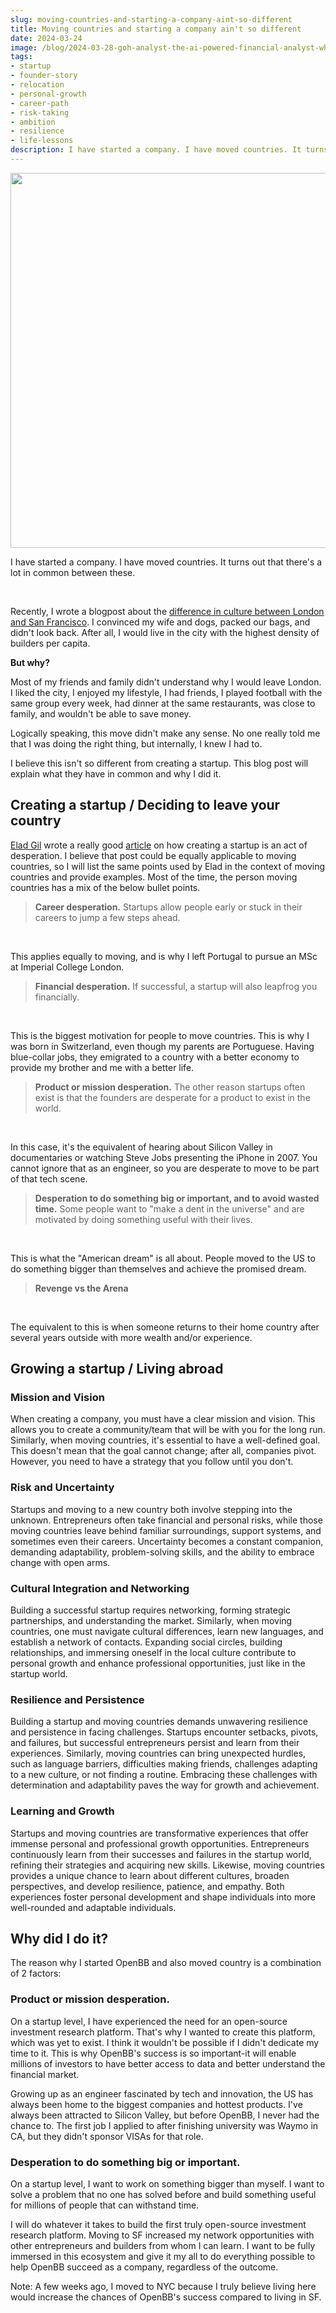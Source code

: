 ```yaml
---
slug: moving-countries-and-starting-a-company-aint-so-different
title: Moving countries and starting a company ain't so different
date: 2024-03-24
image: /blog/2024-03-28-goh-analyst-the-ai-powered-financial-analyst-who-lives-on-slack.png
tags:
- startup
- founder-story
- relocation
- personal-growth
- career-path
- risk-taking
- ambition
- resilience
- life-lessons
description: I have started a company. I have moved countries. It turns out that there's a lot in common between these.
---
```




<p align="center">
    <img width="600" src="/blog/2024-03-28-goh-analyst-the-ai-powered-financial-analyst-who-lives-on-slack.png"/>
</p>

I have started a company. I have moved countries. It turns out that there's a lot in common between these.

<br />

<!-- truncate -->

<div style={{borderTop: '1px solid #0088CC', margin: '1.5em 0'}} />

Recently, I wrote a blogpost about the [difference in culture between London and San Francisco](/blog/moving-from-london-to-the-bay-area-and-what-changed). I convinced my wife and dogs, packed our bags, and didn't look back. After all, I would live in the city with the highest density of builders per capita.

**But why?**

Most of my friends and family didn't understand why I would leave London. I liked the city, I enjoyed my lifestyle, I had friends, I played football with the same group every week, had dinner at the same restaurants, was close to family, and wouldn't be able to save money.

Logically speaking, this move didn't make any sense. No one really told me that I was doing the right thing, but internally, I knew I had to.

I believe this isn't so different from creating a startup. This blog post will explain what they have in common and why I did it.

## Creating a startup / Deciding to leave your country

[Elad Gil](http://eladgil.com/) wrote a really good [article](https://blog.eladgil.com/p/startups-are-an-act-of-desperation) on how creating a startup is an act of desperation. I believe that post could be equally applicable to moving countries, so I will list the same points used by Elad in the context of moving countries and provide examples. Most of the time, the person moving countries has a mix of the below bullet points.

> **Career desperation.** Startups allow people early or stuck in their careers to jump a few steps ahead.

<br />

This applies equally to moving, and is why I left Portugal to pursue an MSc at Imperial College London.

> **Financial desperation.** If successful, a startup will also leapfrog you financially.

<br />

This is the biggest motivation for people to move countries. This is why I was born in Switzerland, even though my parents are Portuguese. Having blue-collar jobs, they emigrated to a country with a better economy to provide my brother and me with a better life.

> **Product or mission desperation.** The other reason startups often exist is that the founders are desperate for a product to exist in the world.

<br />

In this case, it's the equivalent of hearing about Silicon Valley in documentaries or watching Steve Jobs presenting the iPhone in 2007. You cannot ignore that as an engineer, so you are desperate to move to be part of that tech scene.

> **Desperation to do something big or important, and to avoid wasted time.** Some people want to "make a dent in the universe" and are motivated by doing something useful with their lives.

<br />

This is what the "American dream" is all about. People moved to the US to do something bigger than themselves and achieve the promised dream.

> **Revenge vs the Arena**

<br />

The equivalent to this is when someone returns to their home country after several years outside with more wealth and/or experience.

## Growing a startup / Living abroad

### Mission and Vision

When creating a company, you must have a clear mission and vision. This allows you to create a community/team that will be with you for the long run. Similarly, when moving countries, it's essential to have a well-defined goal. This doesn't mean that the goal cannot change; after all, companies pivot. However, you need to have a strategy that you follow until you don't.

### Risk and Uncertainty

Startups and moving to a new country both involve stepping into the unknown. Entrepreneurs often take financial and personal risks, while those moving countries leave behind familiar surroundings, support systems, and sometimes even their careers. Uncertainty becomes a constant companion, demanding adaptability, problem-solving skills, and the ability to embrace change with open arms.

### Cultural Integration and Networking

Building a successful startup requires networking, forming strategic partnerships, and understanding the market. Similarly, when moving countries, one must navigate cultural differences, learn new languages, and establish a network of contacts. Expanding social circles, building relationships, and immersing oneself in the local culture contribute to personal growth and enhance professional opportunities, just like in the startup world.

### Resilience and Persistence

Building a startup and moving countries demands unwavering resilience and persistence in facing challenges. Startups encounter setbacks, pivots, and failures, but successful entrepreneurs persist and learn from their experiences. Similarly, moving countries can bring unexpected hurdles, such as language barriers, difficulties making friends, challenges adapting to a new culture, or not finding a routine. Embracing these challenges with determination and adaptability paves the way for growth and achievement.

### Learning and Growth

Startups and moving countries are transformative experiences that offer immense personal and professional growth opportunities. Entrepreneurs continuously learn from their successes and failures in the startup world, refining their strategies and acquiring new skills. Likewise, moving countries provides a unique chance to learn about different cultures, broaden perspectives, and develop resilience, patience, and empathy. Both experiences foster personal development and shape individuals into more well-rounded and adaptable individuals.

## Why did I do it?

The reason why I started OpenBB and also moved country is a combination of 2 factors:

### Product or mission desperation.

On a startup level, I have experienced the need for an open-source investment research platform. That's why I wanted to create this platform, which was yet to exist. I think it wouldn't be possible if I didn't dedicate my time to it. This is why OpenBB's success is so important-it will enable millions of investors to have better access to data and better understand the financial market.

Growing up as an engineer fascinated by tech and innovation, the US has always been home to the biggest companies and hottest products. I've always been attracted to Silicon Valley, but before OpenBB, I never had the chance to. The first job I applied to after finishing university was Waymo in CA, but they didn't sponsor VISAs for that role.

### Desperation to do something big or important.

On a startup level, I want to work on something bigger than myself. I want to solve a problem that no one has solved before and build something useful for millions of people that can withstand time.

I will do whatever it takes to build the first truly open-source investment research platform. Moving to SF increased my network opportunities with other entrepreneurs and builders from whom I can learn. I want to be fully immersed in this ecosystem and give it my all to do everything possible to help OpenBB succeed as a company, regardless of the outcome.

Note: A few weeks ago, I moved to NYC because I truly believe living here would increase the chances of OpenBB's success compared to living in SF.
